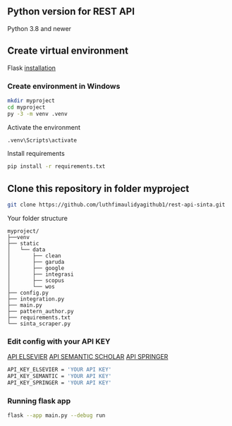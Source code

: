 ## Python version for REST API

Python 3.8 and newer

## Create virtual environment

Flask [installation](https://flask.palletsprojects.com/en/3.0.x/installation/)

### Create environment in Windows

```sh
mkdir myproject
cd myproject
py -3 -m venv .venv
```

Activate the environment

```sh
.venv\Scripts\activate
```

Install requirements

```sh
pip install -r requirements.txt
```

## Clone this repository in folder myproject

```sh
git clone https://github.com/luthfimaulidyagithub1/rest-api-sinta.git
```

Your folder structure

```
myproject/
├──venv
├── static
│   └── data
│       ├── clean
│       ├── garuda
│       ├── google
│       ├── integrasi
│       ├── scopus
│       └── wos
├── config.py
├── integration.py
├── main.py
├── pattern_author.py
├── requirements.txt
└── sinta_scraper.py
```

### Edit config with your API KEY

[API ELSEVIER](https://dev.elsevier.com/)
[API SEMANTIC SCHOLAR](https://www.semanticscholar.org/product/api#api-key-form)
[API SPRINGER](https://dev.springernature.com/)

```sh
API_KEY_ELSEVIER = 'YOUR API KEY'
API_KEY_SEMANTIC = 'YOUR API KEY'
API_KEY_SPRINGER = 'YOUR API KEY'
```

### Running flask app

```sh
flask --app main.py --debug run
```
